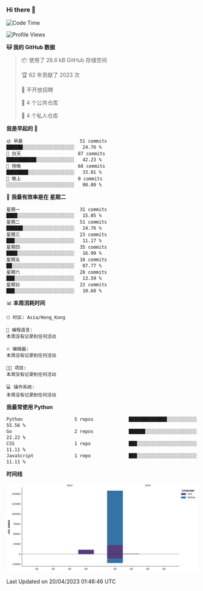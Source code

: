 ### Hi there 👋

<!--
**Mrzqd/Mrzqd** is a ✨ _special_ ✨ repository because its `README.md` (this file) appears on your GitHub profile.

Here are some ideas to get you started:

- 🔭 I’m currently working on ...
- 🌱 I’m currently learning ...
- 👯 I’m looking to collaborate on ...
- 🤔 I’m looking for help with ...
- 💬 Ask me about ...
- 📫 How to reach me: ...
- 😄 Pronouns: ...
- ⚡ Fun fact: ...
-->
<!--START_SECTION:waka-->
![Code Time](http://img.shields.io/badge/Code%20Time-110%20hrs%2048%20mins-blue)

![Profile Views](http://img.shields.io/badge/%E4%B8%AA%E4%BA%BA%E8%B5%84%E6%96%99%E8%A7%82%E7%9C%8B%E6%AC%A1%E6%95%B0-3-blue)

**🐱 我的 GitHub 数据** 

> 📦  使用了 28.6 kB GitHub 存储空间 
 > 
> 🏆 62 年贡献了 2023 次
 > 
> 🚫 不开放招聘
 > 
> 📜 4 个公共仓库 
 > 
> 🔑 4 个私人仓库 
 > 
**我是早起的 🐤** 

```text
🌞 早晨                     51 commits          ██████░░░░░░░░░░░░░░░░░░░   24.76 % 
🌆 白天                     87 commits          ███████████░░░░░░░░░░░░░░   42.23 % 
🌃 傍晚                     68 commits          ████████░░░░░░░░░░░░░░░░░   33.01 % 
🌙 晚上                     0 commits           ░░░░░░░░░░░░░░░░░░░░░░░░░   00.00 % 
```
📅 **我最有效率是在 星期二** 

```text
星期一                      31 commits          ████░░░░░░░░░░░░░░░░░░░░░   15.05 % 
星期二                      51 commits          ██████░░░░░░░░░░░░░░░░░░░   24.76 % 
星期三                      23 commits          ███░░░░░░░░░░░░░░░░░░░░░░   11.17 % 
星期四                      35 commits          ████░░░░░░░░░░░░░░░░░░░░░   16.99 % 
星期五                      16 commits          ██░░░░░░░░░░░░░░░░░░░░░░░   07.77 % 
星期六                      28 commits          ███░░░░░░░░░░░░░░░░░░░░░░   13.59 % 
星期日                      22 commits          ███░░░░░░░░░░░░░░░░░░░░░░   10.68 % 
```


📊 **本周消耗时间** 

```text
🕑︎ 时区: Asia/Hong_Kong

💬 编程语言: 
本周没有记录到任何活动

🔥 编辑器: 
本周没有记录到任何活动

🐱‍💻 项目: 
本周没有记录到任何活动

💻 操作系统: 
本周没有记录到任何活动
```

**我最常使用 Python** 

```text
Python                   5 repos             ██████████████░░░░░░░░░░░   55.56 % 
Go                       2 repos             ██████░░░░░░░░░░░░░░░░░░░   22.22 % 
CSS                      1 repo              ███░░░░░░░░░░░░░░░░░░░░░░   11.11 % 
JavaScript               1 repo              ███░░░░░░░░░░░░░░░░░░░░░░   11.11 % 
```



**时间线**

![Lines of Code chart](https://raw.githubusercontent.com/Mrzqd/Mrzqd/main/assets/bar_graph.png)


 Last Updated on 20/04/2023 01:46:46 UTC
<!--END_SECTION:waka-->
